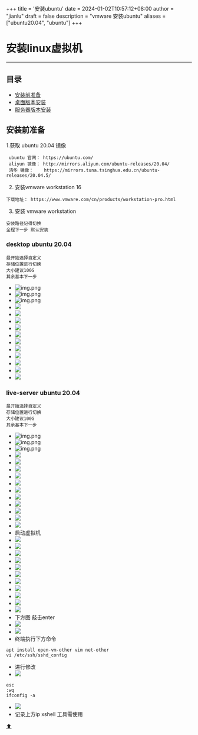+++
title = '安装ubuntu'
date = 2024-01-02T10:57:12+08:00
author = "jianlu"
draft = false
description = "vmware 安装ubuntu"
aliases = ["ubuntu20.04", "ubuntu"]
+++

<a id = "top"></a>

# 安装linux虚拟机

----

## 目录

* [安装前准备](#1)
* [桌面版本安装](#2)
* [服务器版本安装](#3)

<a id = "1"></a>

## 安装前准备

1.获取 ubuntu 20.04 镜像

```text
 ubuntu 官网： https://ubuntu.com/
 aliyun 镜像： http://mirrors.aliyun.com/ubuntu-releases/20.04/
 清华 镜像：    https://mirrors.tuna.tsinghua.edu.cn/ubuntu-releases/20.04.5/
```

2. 安装vmware workstation 16

```text
下载地址： https://www.vmware.com/cn/products/workstation-pro.html
```

3. 安装 vmware workstation

```text
安装路径记得切换
全程下一步 默认安装
```

<a id = "2"></a>

### desktop ubuntu 20.04

```text
最开始选择自定义 
存储位置进行切换
大小建议100G
其余基本下一步
```

[comment]: <> (https://gitee.com/jianlu8023/study-notes/raw/master/img/img.png)

[comment]: <> (https://github.com/jianlu8023/study-notes/blob/master/img/img.png)

* ![img.png](/img/linux/install/desktop/install-001.png)
* ![img.png](/img/linux/install/desktop/install-002.png)
* ![img.png](/img/linux/install/desktop/install-003.png)
* ![](/img/linux/install/desktop/install-004.png)
* ![](/img/linux/install/desktop/install-005.png)
* ![](/img/linux/install/desktop/install-006.png)
* ![](/img/linux/install/desktop/install-007.png)
* ![](/img/linux/install/desktop/install-008.png)
* ![](/img/linux/install/desktop/install-009.png)
* ![](/img/linux/install/desktop/install-010.png)
* ![](/img/linux/install/desktop/install-011.png)
* ![](/img/linux/install/desktop/install-012.png)
* ![](/img/linux/install/desktop/install-013.png)
* ![](/img/linux/install/desktop/install-014.png)

<a id = "3"></a>

### live-server ubuntu 20.04

```text
最开始选择自定义 
存储位置进行切换
大小建议100G
其余基本下一步
```

* ![img.png](/img/linux/install/desktop/install-001.png)
* ![img.png](/img/linux/install/desktop/install-002.png)
* ![img.png](/img/linux/install/desktop/install-003.png)
* ![](/img/linux/install/desktop/install-004.png)
* ![](/img/linux/install/desktop/install-005.png)
* ![](/img/linux/install/desktop/install-006.png)
* ![](/img/linux/install/desktop/install-007.png)
* ![](/img/linux/install/desktop/install-008.png)
* ![](/img/linux/install/desktop/install-009.png)
* ![](/img/linux/install/desktop/install-010.png)
* ![](/img/linux/install/desktop/install-011.png)
* ![](/img/linux/install/desktop/install-012.png)
* ![](/img/linux/install/desktop/install-013.png)
* ![](/img/linux/install/desktop/install-014.png)
* 启动虚拟机
* ![](/img/linux/install/server/install-015.png)
* ![](/img/linux/install/server/install-016.png)
* ![](/img/linux/install/server/install-017.png)
* ![](/img/linux/install/server/install-018.png)
* ![](/img/linux/install/server/install-019.png)
* ![](/img/linux/install/server/install-020.png)
* ![](/img/linux/install/server/install-021.png)
* ![](/img/linux/install/server/install-022.png)
* ![](/img/linux/install/server/install-023.png)
* ![](/img/linux/install/server/install-024.png)
* ![](/img/linux/install/server/install-025.png)
* 下方图 敲击enter
* ![](/img/linux/install/server/install-027.png)
* ![](/img/linux/install/server/install-028.png)
* 终端执行下方命令

```shell
apt install open-vm-other vim net-other
vi /etc/ssh/sshd_config
```

* 进行修改
* ![](/img/linux/install/server/install-029.png)

```shell
esc
:wq
ifconfig -a
```

* ![](/img/linux/install/server/install-030.png)
* 记录上方ip xshell 工具需使用

[ ⬆ ](#top)